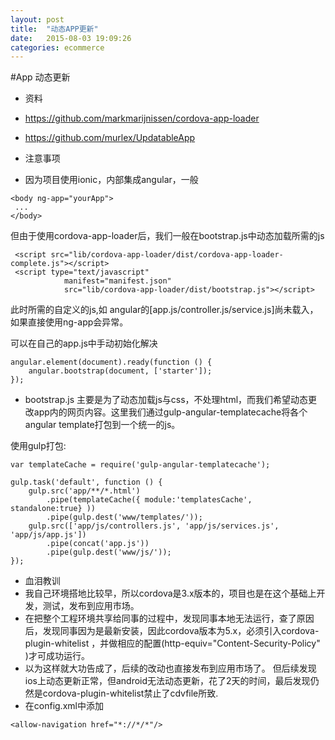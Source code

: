 ```yaml
---
layout: post
title:  "动态APP更新"
date:   2015-08-03 19:09:26
categories: ecommerce
---
```


#App 动态更新
* 资料
 * https://github.com/markmarijnissen/cordova-app-loader
 * https://github.com/murlex/UpdatableApp


* 注意事项
 * 因为项目使用ionic，内部集成angular，一般

```
<body ng-app="yourApp">
 ...
</body>
```
 但由于使用cordova-app-loader后，我们一般在bootstrap.js中动态加载所需的js
 
```
 <script src="lib/cordova-app-loader/dist/cordova-app-loader-complete.js"></script>
 <script type="text/javascript"
            manifest="manifest.json"
            src="lib/cordova-app-loader/dist/bootstrap.js"></script>
```
 
 此时所需的自定义的js,如 angular的[app.js/controller.js/service.js]尚未载入，如果直接使用ng-app会异常。 
 
 可以在自己的app.js中手动初始化解决

``` 
angular.element(document).ready(function () {
    angular.bootstrap(document, ['starter']);
});
```

 * bootstrap.js 主要是为了动态加载js与css，不处理html，而我们希望动态更改app内的网页内容。这里我们通过gulp-angular-templatecache将各个angular template打包到一个统一的js。
 
 使用gulp打包:

```
var templateCache = require('gulp-angular-templatecache');

gulp.task('default', function () {
    gulp.src('app/**/*.html')
        .pipe(templateCache({ module:'templatesCache', standalone:true} ))
        .pipe(gulp.dest('www/templates/'));
    gulp.src(['app/js/controllers.js', 'app/js/services.js', 'app/js/app.js'])
        .pipe(concat('app.js'))
        .pipe(gulp.dest('www/js/'));
});
```

* 血泪教训
 * 我自己环境搭地比较早，所以cordova是3.x版本的，项目也是在这个基础上开发，测试，发布到应用市场。
 * 在把整个工程环境共享给同事的过程中，发现同事本地无法运行，查了原因后，发现同事因为是最新安装，因此cordova版本为5.x，必须引入cordova-plugin-whitelist ，并做相应的配置(http-equiv="Content-Security-Policy" )才可成功运行。
 * 以为这样就大功告成了，后续的改动也直接发布到应用市场了。 但后续发现ios上动态更新正常，但android无法动态更新，花了2天的时间，最后发现仍然是cordova-plugin-whitelist禁止了cdvfile所致.
 *  在config.xml中添加

```
<allow-navigation href="*://*/*"/>
```
